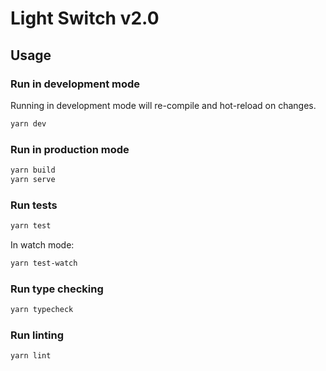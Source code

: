 # Light Switch v2.0

## Usage

### Run in development mode

Running in development mode will re-compile and hot-reload on changes.

```bash
yarn dev
```

### Run in production mode

```bash
yarn build
yarn serve
```

### Run tests

```bash
yarn test
```

In watch mode:

```bash
yarn test-watch
```

### Run type checking

```bash
yarn typecheck
```

### Run linting

```
yarn lint
```
